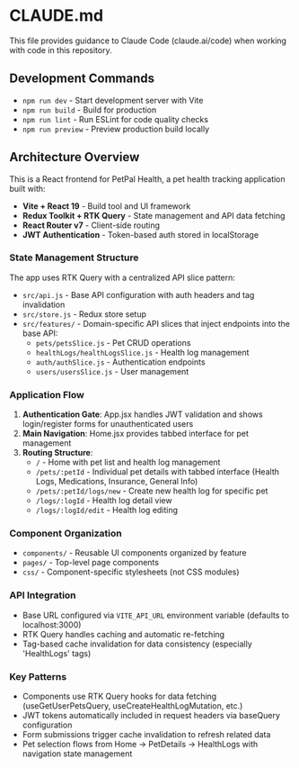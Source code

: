 # CLAUDE.md

This file provides guidance to Claude Code (claude.ai/code) when working with code in this repository.

## Development Commands

- `npm run dev` - Start development server with Vite
- `npm run build` - Build for production
- `npm run lint` - Run ESLint for code quality checks
- `npm run preview` - Preview production build locally

## Architecture Overview

This is a React frontend for PetPal Health, a pet health tracking application built with:

- **Vite + React 19** - Build tool and UI framework
- **Redux Toolkit + RTK Query** - State management and API data fetching
- **React Router v7** - Client-side routing
- **JWT Authentication** - Token-based auth stored in localStorage

### State Management Structure

The app uses RTK Query with a centralized API slice pattern:

- `src/api.js` - Base API configuration with auth headers and tag invalidation
- `src/store.js` - Redux store setup
- `src/features/` - Domain-specific API slices that inject endpoints into the base API:
  - `pets/petsSlice.js` - Pet CRUD operations
  - `healthLogs/healthLogsSlice.js` - Health log management
  - `auth/authSlice.js` - Authentication endpoints
  - `users/usersSlice.js` - User management

### Application Flow

1. **Authentication Gate**: App.jsx handles JWT validation and shows login/register forms for unauthenticated users
2. **Main Navigation**: Home.jsx provides tabbed interface for pet management
3. **Routing Structure**:
   - `/` - Home with pet list and health log management
   - `/pets/:petId` - Individual pet details with tabbed interface (Health Logs, Medications, Insurance, General Info)
   - `/pets/:petId/logs/new` - Create new health log for specific pet
   - `/logs/:logId` - Health log detail view
   - `/logs/:logId/edit` - Health log editing

### Component Organization

- `components/` - Reusable UI components organized by feature
- `pages/` - Top-level page components
- `css/` - Component-specific stylesheets (not CSS modules)

### API Integration

- Base URL configured via `VITE_API_URL` environment variable (defaults to localhost:3000)
- RTK Query handles caching and automatic re-fetching
- Tag-based cache invalidation for data consistency (especially 'HealthLogs' tags)

### Key Patterns

- Components use RTK Query hooks for data fetching (useGetUserPetsQuery, useCreateHealthLogMutation, etc.)
- JWT tokens automatically included in request headers via baseQuery configuration
- Form submissions trigger cache invalidation to refresh related data
- Pet selection flows from Home → PetDetails → HealthLogs with navigation state management